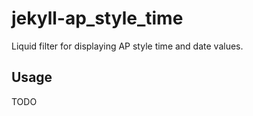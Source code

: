 # jekyll-ap_style_time

Liquid filter for displaying AP style time and date values.

## Usage

TODO
